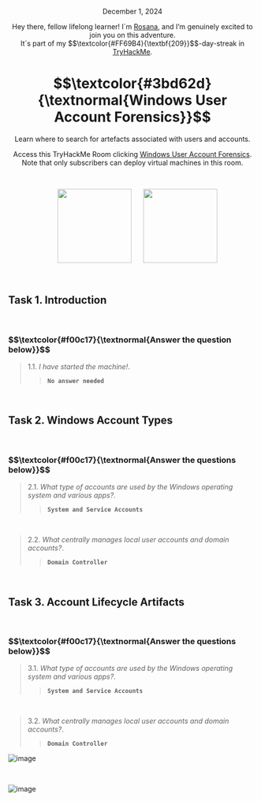 <p align="center">December 1, 2024</p>
<p align="center">Hey there, fellow lifelong learner! I´m <a href="https://www.linkedin.com/in/rosanafssantos/">Rosana</a>, and I’m genuinely excited to join you on this adventure.<br>
It´s part of my $$\textcolor{#FF69B4}{\textbf{209}}$$-day-streak in  <a href="https://tryhackme.com/r/p/Rosana">TryHackMe</a>.</p>

<h1 align="center">
  $$\textcolor{#3bd62d}{\textnormal{Windows User Account Forensics}}$$
</h1>
<p align="center">Learn where to search for artefacts associated with users and accounts.</p>
<p align="center">Access this TryHackMe Room clicking <a href="https://tryhackme.com/r/room/windowsuseraccountforensics">Windows User Account Forensics</a>. Note that only subscribers can deploy virtual machines in this room.</p><br>
<p align="center">
  <img height="150px" hspace="20" src="https://github.com/user-attachments/assets/3773d729-f20d-4e8b-8c6f-fbd982d22bed">
  <img height="150px" src="">
</p>


<br>
<h2>Task 1. Introduction<a id='1'></a></h2>

<br>

<h3 align="left"> $$\textcolor{#f00c17}{\textnormal{Answer the question below}}$$ </h3>

> 1.1. <em>I have started the machine!</em>.<a id='1.1'></a>
>> <code><strong>No answer needed</strong></code>

<br>
<h2>Task 2. Windows Account Types<a id='2'></a></h2>

<br>

<h3 align="left"> $$\textcolor{#f00c17}{\textnormal{Answer the questions below}}$$ </h3>

> 2.1. <em>What type of accounts are used by the Windows operating system and various apps?</em>.<a id='2.1'></a>
>> <code><strong>System and Service Accounts</strong></code>

<br>

> 2.2. <em>What centrally manages local user accounts and domain accounts?</em>.<a id='2.2'></a>
>> <code><strong>Domain Controller</strong></code>

<br>
<h2>Task 3. Account Lifecycle Artifacts<a id='3'></a></h2>

<br>

<h3 align="left"> $$\textcolor{#f00c17}{\textnormal{Answer the questions below}}$$ </h3>

> 3.1. <em>What type of accounts are used by the Windows operating system and various apps?</em>.<a id='3.1'></a>
>> <code><strong>System and Service Accounts</strong></code>

<br>

> 3.2. <em>What centrally manages local user accounts and domain accounts?</em>.<a id='3.2'></a>
>> <code><strong>Domain Controller</strong></code>


![image](https://github.com/user-attachments/assets/9097704f-20db-40d5-b891-6e315d6f7452)

<br>

![image](https://github.com/user-attachments/assets/c4afb3a0-b4e2-4f05-a63f-880f94c40d7c)












